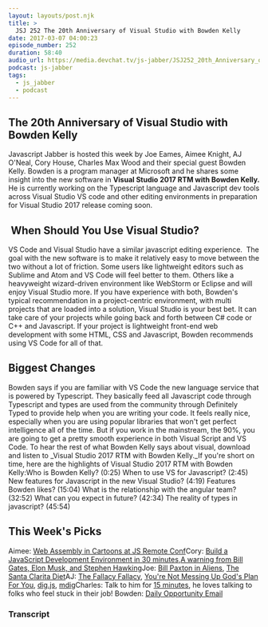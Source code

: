 ```yaml
---
layout: layouts/post.njk
title: >
  JSJ 252 The 20th Anniversary of Visual Studio with Bowden Kelly
date: 2017-03-07 04:00:23
episode_number: 252
duration: 58:40
audio_url: https://media.devchat.tv/js-jabber/JSJ252_20th_Anniversary_of_Visual_Studio_with_Bowden_Kelly_.mp3
podcast: js-jabber
tags:
  - js_jabber
  - podcast
---
```


## The 20th Anniversary of Visual Studio with Bowden Kelly

Javascript Jabber is hosted this week by Joe Eames, Aimee Knight, AJ O'Neal, Cory&nbsp;House, Charles Max Wood and their&nbsp;special guest Bowden Kelly. Bowden is a program manager at Microsoft and he shares some insight into the new software in **Visual Studio 2017 RTM with Bowden Kelly.** He is currently working on the Typescript language and Javascript dev tools across Visual Studio VS code and other editing environments in preparation for Visual Studio 2017 release coming soon.

## &nbsp;When Should You Use Visual Studio?

VS Code and Visual Studio have a similar javascript editing experience. &nbsp;The goal with the new software is to make it relatively easy to move between the two without a lot of friction. Some users like lightweight editors such as Sublime and Atom and VS Code will feel better to them. Others like a heavyweight wizard-driven environment like WebStorm or Eclipse and will enjoy Visual Studio more. If you have experience with both, Bowden's typical recommendation in a project-centric environment, with multi projects that are loaded into a solution, Visual Studio is your best bet. It can take care of your projects while going back and forth between C# code or C++ and Javascript. If your project is lightweight front-end web development with some HTML, CSS and Javascript, Bowden recommends using VS Code for all of that.

## Biggest Changes

Bowden says if you are familiar with VS Code the new language service that is powered by Typescript. They basically feed&nbsp;all Javascript code through Typescript and types are used from the community through Definitely Typed to provide&nbsp;help when you are writing your code. It feels really nice, especially when you are using popular libraries that won't get perfect intelligence all of the time. But if you work in the mainstream, the 90%, you are going to get a pretty smooth experience in both Visual Script and VS Code. To hear the rest of what Bowden Kelly says about visual, download and listen to \_Visual Studio 2017 RTM with Bowden Kelly.\_If you're short on time, here are the highlights of Visual Studio 2017 RTM with Bowden Kelly:Who is Bowden Kelly? (0:25) When to use VS for Javascript? (2:45) New features for Javascript in the new Visual Studio? (4:19) Features Bowden likes? (15:04) What is the relationship with the angular team? (32:52) What can you expect in future? (42:34) The reality of types in javascript? (45:54)

## This Week's Picks

Aimee: [Web&nbsp;Assembly in Cartoons at JS Remote Conf](https://hacks.mozilla.org/2017/02/a-cartoon-intro-to-webassembly/)Cory:&nbsp;[Build a JavaScript Development Environment in 30&nbsp;minutes](https://channel9.msdn.com/Events/Seth-on-the-Road/Codemash-2017/Build-a-JavaScript-Development-Environment-in-30-minutes?utm_content=buffer8d665&utm_medium=social&utm_source=twitter.com&utm_campaign=buffer),[A warning from Bill Gates, Elon Musk, and Stephen&nbsp;Hawking](https://medium.freecodecamp.com/bill-gates-and-elon-musk-just-warned-us-about-the-one-thing-politicians-are-too-scared-to-talk-8db9815fd398#.cd7kk78dz)Joe: [Bill Paxton in Aliens](http://www.imdb.com/title/tt0090605/), [The Santa Clarita Diet](http://www.imdb.com/title/tt5580540/)AJ: [The Fallacy Fallacy](https://www.facebook.com/photo.php?fbid=10154605669894051&set=p.10154605669894051&type=3&theater),&nbsp;[You're Not Messing Up God's Plan For You](https://www.lds.org/blog/youre-not-messing-up-gods-plan-for-you),&nbsp;[dig.js](https://git.daplie.com/Daplie/dig.js),&nbsp;[mdig](https://git.daplie.com/Daplie/mdig)Charles: Talk to him for [15 minutes](http://www.meetme.so/devchatlistener), he loves talking to folks who feel stuck in their job! Bowden: [Daily Opportunity Email](http://www.oppsdaily.com/)

### Transcript
